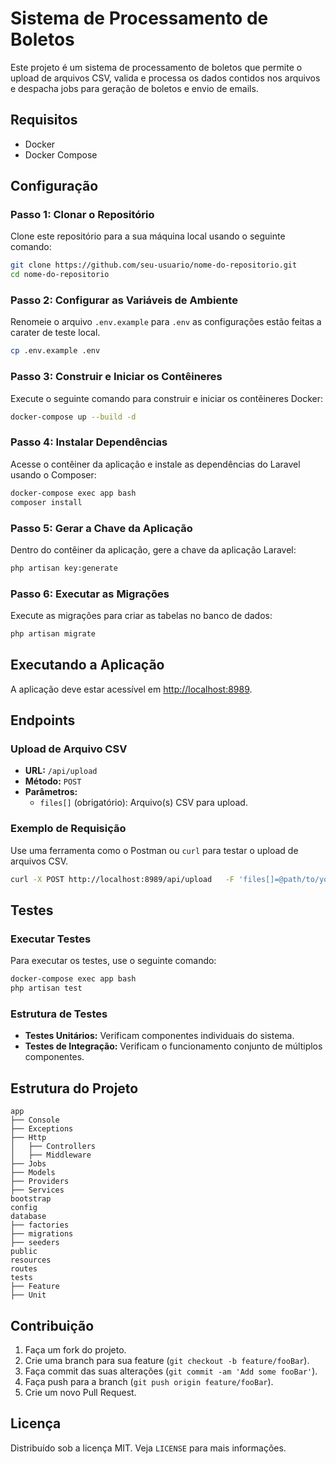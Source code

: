 
# Sistema de Processamento de Boletos

Este projeto é um sistema de processamento de boletos que permite o upload de arquivos CSV, valida e processa os dados contidos nos arquivos e despacha jobs para geração de boletos e envio de emails.

## Requisitos

- Docker
- Docker Compose

## Configuração

### Passo 1: Clonar o Repositório

Clone este repositório para a sua máquina local usando o seguinte comando:

```sh
git clone https://github.com/seu-usuario/nome-do-repositorio.git
cd nome-do-repositorio
```

### Passo 2: Configurar as Variáveis de Ambiente

Renomeie o arquivo `.env.example` para `.env` as configurações estão feitas a carater de teste local.

```sh
cp .env.example .env
```

### Passo 3: Construir e Iniciar os Contêineres

Execute o seguinte comando para construir e iniciar os contêineres Docker:

```sh
docker-compose up --build -d
```

### Passo 4: Instalar Dependências

Acesse o contêiner da aplicação e instale as dependências do Laravel usando o Composer:

```sh
docker-compose exec app bash
composer install
```

### Passo 5: Gerar a Chave da Aplicação

Dentro do contêiner da aplicação, gere a chave da aplicação Laravel:

```sh
php artisan key:generate
```

### Passo 6: Executar as Migrações

Execute as migrações para criar as tabelas no banco de dados:

```sh
php artisan migrate
```

## Executando a Aplicação

A aplicação deve estar acessível em [http://localhost:8989](http://localhost:8989).

## Endpoints

### Upload de Arquivo CSV

- **URL:** `/api/upload`
- **Método:** `POST`
- **Parâmetros:**
  - `files[]` (obrigatório): Arquivo(s) CSV para upload.

### Exemplo de Requisição

Use uma ferramenta como o Postman ou `curl` para testar o upload de arquivos CSV.

```sh
curl -X POST http://localhost:8989/api/upload   -F 'files[]=@path/to/your/input.csv'
```

## Testes

### Executar Testes

Para executar os testes, use o seguinte comando:

```sh
docker-compose exec app bash
php artisan test
```

### Estrutura de Testes

- **Testes Unitários:** Verificam componentes individuais do sistema.
- **Testes de Integração:** Verificam o funcionamento conjunto de múltiplos componentes.

## Estrutura do Projeto

```plaintext
app
├── Console
├── Exceptions
├── Http
│   ├── Controllers
│   ├── Middleware
├── Jobs
├── Models
├── Providers
├── Services
bootstrap
config
database
├── factories
├── migrations
├── seeders
public
resources
routes
tests
├── Feature
├── Unit
```

## Contribuição

1. Faça um fork do projeto.
2. Crie uma branch para sua feature (`git checkout -b feature/fooBar`).
3. Faça commit das suas alterações (`git commit -am 'Add some fooBar'`).
4. Faça push para a branch (`git push origin feature/fooBar`).
5. Crie um novo Pull Request.

## Licença

Distribuído sob a licença MIT. Veja `LICENSE` para mais informações.
